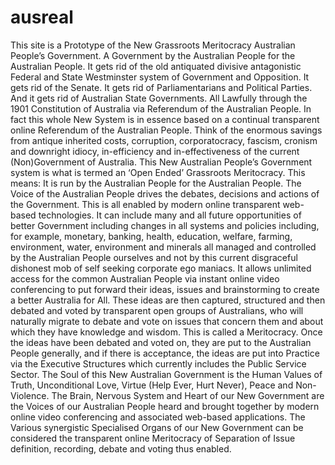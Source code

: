 # ausreal
This site is a Prototype of the New Grassroots Meritocracy Australian People’s Government.  A Government by the Australian People for the Australian People.  It gets rid of the old antiquated divisive antagonistic Federal and State Westminster system of Government and Opposition. It gets rid of the Senate. It gets rid of Parliamentarians and Political Parties.  And it gets rid of Australian State Governments.  All Lawfully through the 1901 Constitution of Australia via Referendum of the Australian People. In fact this whole New System is in essence based on a continual transparent online Referendum of the Australian People.  Think of the enormous savings from antique inherited costs, corruption, corporatocracy, fascism, cronism and downright idiocy, in-efficiency and in-effectiveness of the current (Non)Government of Australia.  This New Australian People’s Government system is what is termed an ‘Open Ended’ Grassroots Meritocracy. This means:  It is run by the Australian People for the Australian People. The Voice of the Australian People drives the debates, decisions and actions of the Government.  This is all enabled by modern online transparent web-based technologies.  It can include many and all future opportunities of better Government including changes in all systems and policies including, for example, monetary, banking, health, education, welfare, farming, environment, water, environment and minerals all managed and controlled by the Australian People ourselves and not by this current disgraceful dishonest mob of self seeking corporate ego maniacs.  It allows unlimited access for the common Australian People via instant online video conferencing to put forward their ideas, issues and brainstorming to create a better Australia for All.  These ideas are then captured, structured and then debated and voted by transparent open groups of Australians, who will naturally migrate to debate and vote on issues that concern them and about which they have knowledge and wisdom. This is called a Meritocracy.  Once the ideas have been debated and voted on, they are put to the Australian People generally, and if there is acceptance, the ideas are put into Practice via the Executive Structures which currently includes the Public Service Sector.  The Soul of this New Australian Government is the Human Values of Truth, Unconditional Love, Virtue (Help Ever, Hurt Never), Peace and Non-Violence.  The Brain, Nervous System and Heart of our New Government are the Voices of our Australian People heard and brought together by modern online video conferencing and associated web-based applications.  The Various synergistic Specialised Organs of our New Government can be considered the transparent online Meritocracy of Separation of Issue definition, recording, debate and voting thus enabled.

